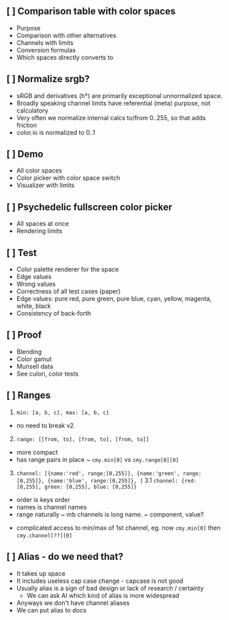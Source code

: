 ## [ ] Comparison table with color spaces

  * Purpose
  * Comparison with other alternatives
  * Channels with limits
  * Conversion formulas
  * Which spaces directly converts to

## [ ] Normalize srgb?

  + sRGB and derivatives (h*) are primarily exceptional unnormalized space.
  + Broadly speaking channel limits have referential (meta) purpose, not calculatory
  + Very often we normalize internal calcs to/from 0..255, so that adds friction
  + color.io is normalized to 0..1

## [ ] Demo

  * All color spaces
  * Color picker with color space switch
  * Visualizer with limits

## [ ] Psychedelic fullscreen color picker
  * All spaces at once
  * Rendering limits

## [ ] Test

  * Color palette renderer for the space
  * Edge values
  * Wrong values
  * Correctness of all test cases (paper)
  * Edge values: pure red, pure green, pure blue, cyan, yellow, magenta, white, black
  * Consistency of back-forth

## [ ] Proof
  * Blending
  * Color gamut
  * Munsell data
  * See culori, color tests

## [ ] Ranges

1. `min: [a, b, c], max: [a, b, c]`
+ no need to break v2

2. `range: [[from, to], [from, to], [from, to]]`
+ more compact
+ has range pairs in place
~ `cmy.min[0]` vs `cmy.range[0][0]`

3. `channel: [{name:'red', range:[0,255]}, {name:'green', range:[0,255]}, {name:'blue', range:[0,255]}, ]`
3.1 `channel: {red: [0,255], green: [0,255], blue: [0,255]}`
  + order is keys order
  + names is channel names
  + range naturally
  ~ mb channels is long name.
    ~ component, value?
  - complicated access to min/max of 1st channel, eg. now `cmy.min[0]` then `cmy.channel[??][0]`

## [ ] Alias - do we need that?

- It takes up space
- It includes useless cap case change - capcase is not good
- Usually alias is a sign of bad design or lack of research / certainty
  - We can ask AI which kind of alias is more widespread
- Anyways we don't have channel aliases
- We can put alias to docs
